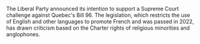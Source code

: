 The Liberal Party announced its intention to support a Supreme Court challenge against Quebec's Bill 96. The legislation, which restricts the use of English and other languages to promote French and was passed in 2022, has drawn criticism based on the Charter rights of religious minorities and anglophones.
